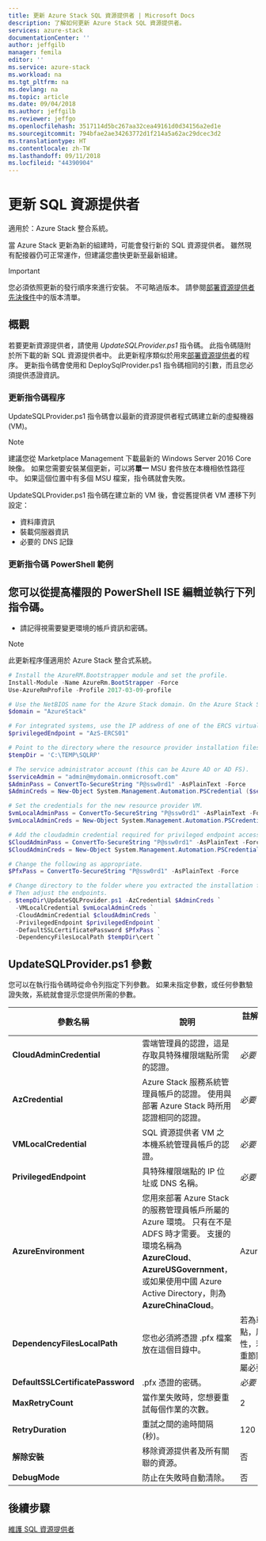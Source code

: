 ```yaml
---
title: 更新 Azure Stack SQL 資源提供者 | Microsoft Docs
description: 了解如何更新 Azure Stack SQL 資源提供者。
services: azure-stack
documentationCenter: ''
author: jeffgilb
manager: femila
editor: ''
ms.service: azure-stack
ms.workload: na
ms.tgt_pltfrm: na
ms.devlang: na
ms.topic: article
ms.date: 09/04/2018
ms.author: jeffgilb
ms.reviewer: jeffgo
ms.openlocfilehash: 3517114d5bc267aa32cea49161d0d34156a2ed1e
ms.sourcegitcommit: 794bfae2ae34263772d1f214a5a62ac29dcec3d2
ms.translationtype: HT
ms.contentlocale: zh-TW
ms.lasthandoff: 09/11/2018
ms.locfileid: "44390904"
---
```

# <a name="update-the-sql-resource-provider"></a>更新 SQL 資源提供者

適用於：Azure Stack 整合系統。

當 Azure Stack 更新為新的組建時，可能會發行新的 SQL 資源提供者。 雖然現有配接器仍可正常運作，但建議您盡快更新至最新組建。

>[!IMPORTANT]
>您必須依照更新的發行順序來進行安裝。 不可略過版本。 請參閱[部署資源提供者先決條件](.\azure-stack-sql-resource-provider-deploy.md#prerequisites)中的版本清單。

## <a name="overview"></a>概觀

若要更新資源提供者，請使用 *UpdateSQLProvider.ps1* 指令碼。 此指令碼隨附於所下載的新 SQL 資源提供者中。 此更新程序類似於用來[部署資源提供者](.\azure-stack-sql-resource-provider-deploy.md)的程序。 更新指令碼會使用和 DeploySqlProvider.ps1 指令碼相同的引數，而且您必須提供憑證資訊。

### <a name="update-script-processes"></a>更新指令碼程序

UpdateSQLProvider.ps1 指令碼會以最新的資源提供者程式碼建立新的虛擬機器 (VM)。

>[!NOTE]
>建議您從 Marketplace Management 下載最新的 Windows Server 2016 Core 映像。 如果您需要安裝某個更新，可以將**單一** MSU 套件放在本機相依性路徑中。 如果這個位置中有多個 MSU 檔案，指令碼就會失敗。

UpdateSQLProvider.ps1 指令碼在建立新的 VM 後，會從舊提供者 VM 遷移下列設定：

* 資料庫資訊
* 裝載伺服器資訊
* 必要的 DNS 記錄

### <a name="update-script-powershell-example"></a>更新指令碼 PowerShell 範例

<a name="you-can-edit-and-run-the-following-script-from-an-elevated-powershell-ise"></a>您可以從提高權限的 PowerShell ISE 編輯並執行下列指令碼。 
-  
- 請記得視需要變更環境的帳戶資訊和密碼。

> [!NOTE]
> 此更新程序僅適用於 Azure Stack 整合式系統。

```powershell
# Install the AzureRM.Bootstrapper module and set the profile.
Install-Module -Name AzureRm.BootStrapper -Force
Use-AzureRmProfile -Profile 2017-03-09-profile

# Use the NetBIOS name for the Azure Stack domain. On the Azure Stack SDK, the default is AzureStack but this might have been changed at installation.
$domain = "AzureStack"

# For integrated systems, use the IP address of one of the ERCS virtual machines.
$privilegedEndpoint = "AzS-ERCS01"

# Point to the directory where the resource provider installation files were extracted.
$tempDir = 'C:\TEMP\SQLRP'

# The service administrator account (this can be Azure AD or AD FS).
$serviceAdmin = "admin@mydomain.onmicrosoft.com"
$AdminPass = ConvertTo-SecureString "P@ssw0rd1" -AsPlainText -Force
$AdminCreds = New-Object System.Management.Automation.PSCredential ($serviceAdmin, $AdminPass)

# Set the credentials for the new resource provider VM.
$vmLocalAdminPass = ConvertTo-SecureString "P@ssw0rd1" -AsPlainText -Force
$vmLocalAdminCreds = New-Object System.Management.Automation.PSCredential ("sqlrpadmin", $vmLocalAdminPass)

# Add the cloudadmin credential required for privileged endpoint access.
$CloudAdminPass = ConvertTo-SecureString "P@ssw0rd1" -AsPlainText -Force
$CloudAdminCreds = New-Object System.Management.Automation.PSCredential ("$domain\cloudadmin", $CloudAdminPass)

# Change the following as appropriate.
$PfxPass = ConvertTo-SecureString "P@ssw0rd1" -AsPlainText -Force

# Change directory to the folder where you extracted the installation files.
# Then adjust the endpoints.
. $tempDir\UpdateSQLProvider.ps1 -AzCredential $AdminCreds `
  -VMLocalCredential $vmLocalAdminCreds `
  -CloudAdminCredential $cloudAdminCreds `
  -PrivilegedEndpoint $privilegedEndpoint `
  -DefaultSSLCertificatePassword $PfxPass `
  -DependencyFilesLocalPath $tempDir\cert `

 ```

## <a name="updatesqlproviderps1-parameters"></a>UpdateSQLProvider.ps1 參數

您可以在執行指令碼時從命令列指定下列參數。 如果未指定參數，或任何參數驗證失敗，系統就會提示您提供所需的參數。

| 參數名稱 | 說明 | 註解或預設值 |
| --- | --- | --- |
| **CloudAdminCredential** | 雲端管理員的認證，這是存取具特殊權限端點所需的認證。 | _必要_ |
| **AzCredential** | Azure Stack 服務系統管理員帳戶的認證。 使用與部署 Azure Stack 時所用認證相同的認證。 | _必要_ |
| **VMLocalCredential** | SQL 資源提供者 VM 之本機系統管理員帳戶的認證。 | _必要_ |
| **PrivilegedEndpoint** | 具特殊權限端點的 IP 位址或 DNS 名稱。 |  _必要_ |
| **AzureEnvironment** | 您用來部署 Azure Stack 的服務管理員帳戶所屬的 Azure 環境。 只有在不是 ADFS 時才需要。 支援的環境名稱為 **AzureCloud**、**AzureUSGovernment**，或如果使用中國 Azure Active Directory，則為 **AzureChinaCloud**。 | AzureCloud |
| **DependencyFilesLocalPath** | 您也必須將憑證 .pfx 檔案放在這個目錄中。 | 若為單一節點，屬選擇性，若為多重節點，則屬必要 |
| **DefaultSSLCertificatePassword** | .pfx 憑證的密碼。 | _必要_ |
| **MaxRetryCount** | 當作業失敗時，您想要重試每個作業的次數。| 2 |
| **RetryDuration** |重試之間的逾時間隔 (秒)。 | 120 |
| **解除安裝** | 移除資源提供者及所有關聯的資源。 | 否 |
| **DebugMode** | 防止在失敗時自動清除。 | 否 |

## <a name="next-steps"></a>後續步驟

[維護 SQL 資源提供者](azure-stack-sql-resource-provider-maintain.md)
